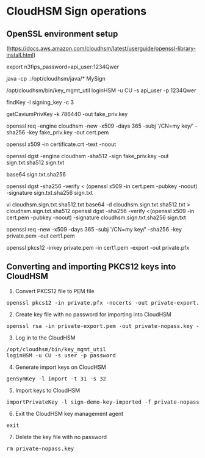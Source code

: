 # CloudHSM Sign operations

## OpenSSL environment setup

(https://docs.aws.amazon.com/cloudhsm/latest/userguide/openssl-library-install.html)

export n3fips_password=api_user:1234Qwer

java -cp .:/opt/cloudhsm/java/* MySign

/opt/cloudhsm/bin/key_mgmt_util
loginHSM -u CU -s api_user -p 1234Qwer

findKey -l signing_key -c 3

getCaviumPrivKey -k 786440 -out fake_priv.key

openssl req -engine cloudhsm -new -x509 -days 365 -subj '/CN=my key/' -sha256 -key fake_priv.key -out cert.pem

openssl x509 -in certificate.crt -text -noout

openssl dgst -engine cloudhsm -sha512 -sign fake_priv.key -out sign.txt.sha512 sign.txt

base64 sign.txt.sha256

openssl dgst -sha256 -verify < (openssl x509 -in cert.pem  -pubkey -noout) -signature sign.txt.sha256 sign.txt

vi cloudhsm.sign.txt.sha512.txt
base64 -d cloudhsm.sign.txt.sha512.txt > cloudhsm.sign.txt.sha512
openssl dgst -sha256 -verify <(openssl x509 -in cert.pem  -pubkey -noout) -signature cloudhsm.sign.txt.sha256 sign.txt

openssl req -new -x509 -days 365 -subj '/CN=my key/' -sha256 -key private.pem -out cert1.pem

openssl pkcs12 -inkey private.pem -in cert1.pem -export -out private.pfx


## Converting and importing PKCS12 keys into CloudHSM
1. Convert PKCS12 file to PEM file

<pre>openssl pkcs12 -in private.pfx -nocerts -out private-export.pem -passin pass:mypassword -passout pass:mypassword</pre>

2. Create key file with no password for importing into CloudHSM

<pre>openssl rsa -in private-export.pem -out private-nopass.key -passin pass:mypassword</pre>

3. Log in to the CloudHSM

<pre>/opt/cloudhsm/bin/key_mgmt_util
loginHSM -u CU -s user -p password</pre>

4. Generate import keys on CloudHSM

<pre>genSymKey -l import -t 31 -s 32</pre> 

5. Import keys to CloudHSM

<pre>importPrivateKey -l sign-demo-key-imported -f private-nopass.key -w &lt;import_key_handle&gt;</pre>

6. Exit the CloudHSM key management agent

<pre>exit</pre>

7. Delete the key file with no password

<pre>rm private-nopass.key</pre>

